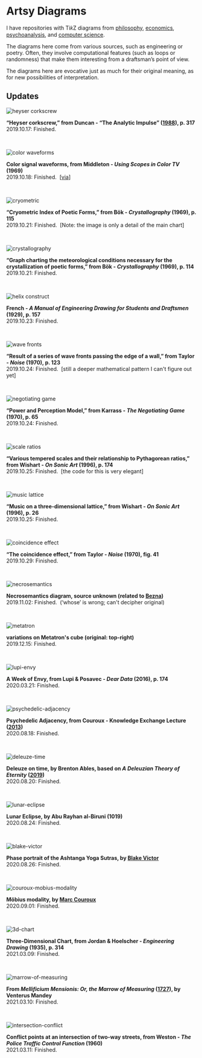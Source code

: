 # Artsy Diagrams

I have repositories with Ti𝑘Z diagrams from <a href="https://github.com/gjoncas/Diagrammatic">philosophy</a>, <a href="https://github.com/gjoncas/Econ-Diagrams">economics</a>, <a href="https://github.com/gjoncas/Lacan-Mathemes">psychoanalysis</a>, and <a href="https://github.com/gjoncas/CS-Diagrams">computer science</a>.

The diagrams here come from various sources, such as engineering or poetry. Often, they involve computational features (such as loops or randomness) that make them interesting from a draftsman’s point of view.

The diagrams here are evocative just as much for their original meaning, as for new possibilities of interpretation.

## Updates

![heyser corkscrew](/pics/time-spiral.png)

<b>“Heyser corkscrew,” from Duncan - “The Analytic Impulse” (<a href="http://www.andrewduncan.net/air">1988</a>), p. 317</b>
<br>2019.10.17: Finished.

&nbsp;

![color waveforms](/pics/color-waveforms.png)

<b>Color signal waveforms, from Middleton - <i>Using Scopes in Color TV</i> (1969)</b>
<br>2019.10.18: Finished. &nbsp;[<a href="https://thediagram.com/9_3/colorsignal.html">via</a>]

&nbsp;

![cryometric](/pics/bok%20cryometric%20(detail).png)

<b>“Cryometric Index of Poetic Forms,” from Bök - <i>Crystallography</i> (1969), p. 115</b>
<br>2019.10.21: Finished. &nbsp;[Note: the image is only a detail of the main chart]

&nbsp;

![crystallography](/pics/bok%20crystal%20(small).png)

<b>“Graph charting the meteorological conditions necessary for the crystallization of poetic forms,” from Bök - <i>Crystallography</i> (1969), p. 114</b>
<br>2019.10.21: Finished.

&nbsp;

![helix construct](/pics/helix%20construct.png)

<b>French - <i>A Manual of Engineering Drawing for Students and Draftsmen</i> (1929), p. 157</b>
<br>2019.10.23: Finished.

&nbsp;

![wave fronts](/pics/wave%20fronts.png)

<b>“Result of a series of wave fronts passing the edge of a wall,” from Taylor - <i>Noise</i> (1970), p. 123</b>
<br>2019.10.24: Finished. &nbsp;[still a deeper mathematical pattern I can't figure out yet]

&nbsp;

![negotiating game](/pics/negotiation-game.png)

<b>“Power and Perception Model,” from Karrass - <i>The Negotiating Game</i> (1970), p. 65</b>
<br>2019.10.24: Finished.

&nbsp;

![scale ratios](/pics/scale%20ratios.png)

<b>“Various tempered scales and their relationship to Pythagorean ratios,” from Wishart - <i>On Sonic Art</i> (1996), p. 174</b>
<br>2019.10.25: Finished. &nbsp;[the code for this is very elegant]

&nbsp;

![music lattice](/pics/music-lattice.png)

<b>“Music on a three-dimensional lattice,” from Wishart - <i>On Sonic Art</i> (1996), p. 26</b>
<br>2019.10.25: Finished.

&nbsp;

![coincidence effect](/pics/coincidence%20effect.png)

<b>“The coincidence effect,” from Taylor - <i>Noise</i> (1970), fig. 41</b>
<br>2019.10.29: Finished.

&nbsp;

![necrosemantics](/pics/necrosemantics.png)

<b>Necrosemantics diagram, source unknown (related to <a href="http://bezzzna.blogspot.com/">Bezna</a>)</b>
<br>2019.11.02: Finished. &nbsp;(‘whose’ is wrong; can't decipher original)

&nbsp;

![metatron](/pics/metatron-cube-variations.png)

<b>variations on Metatron's cube (original: top-right)</b>
<br>2019.12.15: Finished.

&nbsp;

![lupi-envy](/pics/lupi-envy.png)

<b>A Week of Envy, from Lupi & Posavec - <i>Dear Data</i> (2016), p. 174</b>
<br>2020.03.21: Finished.

&nbsp;

![psychedelic-adjacency](/pics/psychedelic-adjacency.png)

<b>Psychedelic Adjacency, from Couroux - Knowledge Exchange Lecture (<a href="http://vocalitiesavc.blogspot.com/2013/12/knowledge-exchange-lecture-marc-couroux.html">2013</a>)</b>
<br>2020.08.18: Finished.

&nbsp;

![deleuze-time](/pics/deleuze-eternity.png)

<b>Deleuze on time, by Brenton Ables, based on <i>A Deleuzian Theory of Eternity</i> (<a href="https://atrium.lib.uoguelph.ca/xmlui/handle/10214/14775">2019</a>)</b>
<br>2020.08.20: Finished.

&nbsp;

![lunar-eclipse](/pics/lunar-eclipse.png)

<b>Lunar Eclipse, by Abu Rayhan al-Biruni (1019)</b>
<br>2020.08.24: Finished.

&nbsp;

![blake-victor](/pics/blake-victor.png)

<b>Phase portrait of the Ashtanga Yoga Sutras, by <a href="https://twitter.com/intendtogether">Blake Victor</a></b>
<br>2020.08.26: Finished.

&nbsp;

![couroux-mobius-modality](/pics/couroux-mobius-modality-small.png)

<b>Möbius modality, by <a href="https://twitter.com/xenopraxis">Marc Couroux</a></b>
<br>2020.09.01: Finished.

&nbsp;

![3d-chart](/pics/jordan-hoelscher-3d.png)

<b>Three-Dimensional Chart, from Jordan & Hoelscher - <i>Engineering Drawing</i> (1935), p. 314</b>
<br>2021.03.09: Finished.

&nbsp;

![marrow-of-measuring](/pics/marrow-measuring.png)

<b>From <i>Mellificium Mensionis: Or, the Marrow of Measuring</i> (<a href="https://archive.org/details/mellificiummensi00mand/page/n537/mode/2up">1727</a>), by Venterus Mandey</b>
<br>2021.03.10: Finished.

&nbsp;

![intersection-conflict](/pics/intersection-conflict.png)

<b>Conflict points at an intersection of two-way streets, from Weston - <i>The Police Traffic Control Function</i> (1960)</b>
<br>2021.03.11: Finished.

&nbsp;
